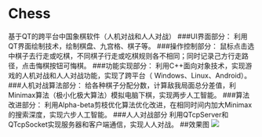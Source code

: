 # Chess
基于QT的跨平台中国象棋软件（人机对战和人人对战）
###UI界面部分：
利用QT界面绘制技术，绘制棋盘、九宫格、棋子等。
###操作控制部分：
鼠标点击选中棋子去行走或吃棋，不同棋子行走或吃棋规则各不相同；同时记录己方行走路径，点击悔棋按钮可悔棋。
###功能实现部分：
利用C++面向对象技术，实现游戏的人机对战和人人对战功能，实现了跨平台（ Windows、Linux、Android）。
###人机对战算法部分：
给各种棋子分配分数，计算敌我局面总分差值，利Minimax算法（极小化极大算法）模拟电脑下棋，实现两步人工智能。
###算法改进部分：
利用Alpha-beta剪枝优化算法优化改进，在相同时间内加大Minimax的搜索深度，实现六步人工智能。
###人人对战部分
利用QTcpServer和QTcpSocket实现服务器和客户端通信，实现人人对战。
##效果图
![](http://wx1.sinaimg.cn/mw690/e3b52512ly1fd66d841dnj21kv0qoaml.jpg)
